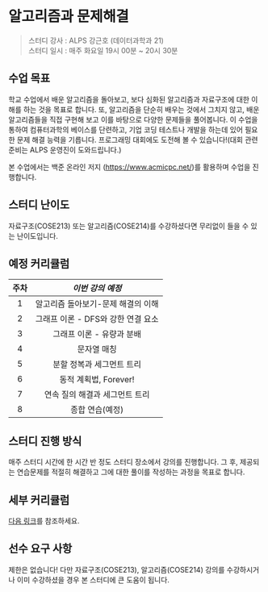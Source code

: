 # 알고리즘과 문제해결

> 스터디 강사 : ALPS 강근호 (데이터과학과 21)<br>스터디 일시 : 매주 화요일 19시 00분 ~ 20시 30분



## 수업 목표

학교 수업에서 배운 알고리즘을 돌아보고, 보다 심화된 알고리즘과 자료구조에 대한 이해를 하는 것을 목표로 합니다. 또, 알고리즘을 단순히 배우는 것에서 그치지 않고, 배운 알고리즘들을 직접 구현해 보고 이를 바탕으로 다양한 문제들을 풀어봅니다. 이 수업을 통하여 컴퓨터과학의 베이스를 단련하고, 기업 코딩 테스트나 개발을 하는데 있어 필요한 문제 해결 능력을 기릅니다. 프로그래밍 대회에도 도전해 볼 수 있습니다!(대회 관련 준비는 ALPS 운영진이 도와드립니다.)

본 수업에서는 백준 온라인 저지 (https://www.acmicpc.net/)를 활용하며 수업을 진행합니다.


## 스터디 난이도

자료구조(COSE213) 또는 알고리즘(COSE214)를 수강하셨다면 무리없이 들을 수 있는 난이도입니다. 



## 예정 커리큘럼

| 주차 |          *이번 강의 예정*           |
| :--: | :---------------------------------: |
|  1   |       알고리즘 돌아보기-문제 해결의 이해       |
|  2   |       그래프 이론 - DFS와 강한 연결 요소        |
|  3   | 그래프 이론 - 유량과 분배  |
|  4   |           문자열 매칭          |
|  5   |      분할 정복과 세그먼트 트리      |
|  6   |        동적 계획법, Forever!    |
|  7   |       연속 질의 해결과 세그먼트 트리    |
|  8   |           종합 연습(예정)           |



## 스터디 진행 방식

매주 스터디 시간에 한 시간 반 정도 스터디 장소에서 강의를 진행합니다. 그 후, 제공되는 연습문제를 적절히 해결하고 그에 대한 풀이를 작성하는 과정을 목표로 합니다.

## 세부 커리큘럼

[다음 링크](https://github.com/ALPS-Study/Introduction/blob/master/2023-2R/0x02%20%EC%95%8C%EA%B3%A0%EB%A6%AC%EC%A6%98%EA%B3%BC%20%EB%AC%B8%EC%A0%9C%ED%95%B4%EA%B2%B0/%EC%95%8C%EA%B3%A0%EB%A6%AC%EC%A6%98%EA%B3%BC%20%EB%AC%B8%EC%A0%9C%ED%95%B4%EA%B2%B0%20Syllabus.md)를 참조하세요.

## 선수 요구 사항
제한은 없습니다! 다만 자료구조(COSE213), 알고리즘(COSE214) 강의를 수강하시거나 이미 수강하셨을 경우 본 스터디에 큰 도움이 됩니다.
